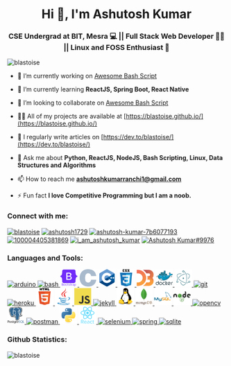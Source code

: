 <h1 align="center">Hi 👋, I'm Ashutosh Kumar</h1>
<h3 align="center">CSE Undergrad at BIT, Mesra 💻 || Full Stack Web Developer 👨‍💻 || Linux and FOSS Enthusiast 🐧 </h3>

<p align="left"> <img src="https://komarev.com/ghpvc/?username=blastoise&label=Profile%20views&color=0e75b6&style=flat" alt="blastoise" /> </p>

- 🔭 I’m currently working on [Awesome Bash Script](https://github.com/Blastoise/Awesome-Bash-Scripts)

- 🌱 I’m currently learning **ReactJS, Spring Boot, React Native**

- 👯 I’m looking to collaborate on [Awesome Bash Script](https://github.com/Blastoise/Awesome-Bash-Scripts)

- 👨‍💻 All of my projects are available at [https://blastoise.github.io/](https://blastoise.github.io/)

- 📝 I regularly write articles on [https://dev.to/blastoise/](https://dev.to/blastoise/)

- 💬 Ask me about **Python, ReactJS, NodeJS, Bash Scripting, Linux, Data Structures and Algorithms**

- 📫 How to reach me **ashutoshkumarranchi1@gmail.com**

- ⚡ Fun fact **I love Competitive Programming but I am a noob.**

<h3 align="left">Connect with me:</h3>
<p align="left">
<a href="https://dev.to/blastoise" target="blank"><img align="center" src="https://img.shields.io/badge/dev.to-0A0A0A?style=for-the-badge&logo=dev.to&logoColor=white" alt="blastoise" /></a>
<a href="https://twitter.com/ashutosh1729" target="blank"><img align="center" src="https://img.shields.io/badge/Twitter-1DA1F2?style=for-the-badge&logo=twitter&logoColor=white" alt="ashutosh1729" /></a>
<a href="https://linkedin.com/in/ashutosh-kumar-7b6077193" target="blank"><img align="center" src="https://img.shields.io/badge/LinkedIn-0077B5?style=for-the-badge&logo=linkedin&logoColor=white" alt="ashutosh-kumar-7b6077193" /></a>
<a href="https://fb.com/100004405381869" target="blank"><img align="center" src="https://img.shields.io/badge/Facebook-1877F2?style=for-the-badge&logo=facebook&logoColor=white" alt="100004405381869" /></a>
<a href="https://instagram.com/i_am_ashutosh_kumar" target="blank"><img align="center" src="https://img.shields.io/badge/Instagram-E4405F?style=for-the-badge&logo=instagram&logoColor=white" alt="i_am_ashutosh_kumar" /></a>
<a href="https://discord.gg/Ashutosh Kumar#9976" target="blank"><img align="center" src="https://img.shields.io/badge/Discord-7289DA?style=for-the-badge&logo=discord&logoColor=white" alt="Ashutosh Kumar#9976" /></a>
</p>

<h3 align="left">Languages and Tools:</h3>
<p align="left"> <a href="https://www.arduino.cc/" target="_blank"> <img src="https://cdn.worldvectorlogo.com/logos/arduino-1.svg" alt="arduino" width="40" height="40"/> </a> <a href="https://www.gnu.org/software/bash/" target="_blank"> <img src="https://upload.wikimedia.org/wikipedia/commons/thumb/4/4b/Bash_Logo_Colored.svg/768px-Bash_Logo_Colored.svg.png" alt="bash" width="40" height="40"/> </a> <a href="https://getbootstrap.com" target="_blank"> <img src="https://raw.githubusercontent.com/devicons/devicon/master/icons/bootstrap/bootstrap-plain-wordmark.svg" alt="bootstrap" width="40" height="40"/> </a> <a href="https://www.cprogramming.com/" target="_blank"> <img src="https://raw.githubusercontent.com/devicons/devicon/master/icons/c/c-original.svg" alt="c" width="40" height="40"/> </a> <a href="https://www.w3schools.com/cpp/" target="_blank"> <img src="https://raw.githubusercontent.com/devicons/devicon/master/icons/cplusplus/cplusplus-original.svg" alt="cplusplus" width="40" height="40"/> </a> <a href="https://www.w3schools.com/css/" target="_blank"> <img src="https://raw.githubusercontent.com/devicons/devicon/master/icons/css3/css3-original-wordmark.svg" alt="css3" width="40" height="40"/> </a> <a href="https://d3js.org/" target="_blank"> <img src="https://raw.githubusercontent.com/devicons/devicon/master/icons/d3js/d3js-original.svg" alt="d3js" width="40" height="40"/> </a> <a href="https://www.docker.com/" target="_blank"> <img src="https://raw.githubusercontent.com/devicons/devicon/master/icons/docker/docker-original-wordmark.svg" alt="docker" width="40" height="40"/> </a> <a href="https://www.electronjs.org" target="_blank"> <img src="https://raw.githubusercontent.com/devicons/devicon/master/icons/electron/electron-original.svg" alt="electron" width="40" height="40"/> </a> <a href="https://git-scm.com/" target="_blank"> <img src="https://www.vectorlogo.zone/logos/git-scm/git-scm-icon.svg" alt="git" width="40" height="40"/> </a> <a href="https://heroku.com" target="_blank"> <img src="https://www.vectorlogo.zone/logos/heroku/heroku-icon.svg" alt="heroku" width="40" height="40"/> </a> <a href="https://www.w3.org/html/" target="_blank"> <img src="https://raw.githubusercontent.com/devicons/devicon/master/icons/html5/html5-original-wordmark.svg" alt="html5" width="40" height="40"/> </a> <a href="https://www.java.com" target="_blank"> <img src="https://raw.githubusercontent.com/devicons/devicon/master/icons/java/java-original.svg" alt="java" width="40" height="40"/> </a> <a href="https://developer.mozilla.org/en-US/docs/Web/JavaScript" target="_blank"> <img src="https://raw.githubusercontent.com/devicons/devicon/master/icons/javascript/javascript-original.svg" alt="javascript" width="40" height="40"/> </a> <a href="https://jekyllrb.com/" target="_blank"> <img src="https://www.vectorlogo.zone/logos/jekyllrb/jekyllrb-icon.svg" alt="jekyll" width="40" height="40"/> </a> <a href="https://www.linux.org/" target="_blank"> <img src="https://raw.githubusercontent.com/devicons/devicon/master/icons/linux/linux-original.svg" alt="linux" width="40" height="40"/> </a> <a href="https://www.mongodb.com/" target="_blank"> <img src="https://raw.githubusercontent.com/devicons/devicon/master/icons/mongodb/mongodb-original-wordmark.svg" alt="mongodb" width="40" height="40"/> </a> <a href="https://www.mysql.com/" target="_blank"> <img src="https://raw.githubusercontent.com/devicons/devicon/master/icons/mysql/mysql-original-wordmark.svg" alt="mysql" width="40" height="40"/> </a> <a href="https://nodejs.org" target="_blank"> <img src="https://raw.githubusercontent.com/devicons/devicon/master/icons/nodejs/nodejs-original-wordmark.svg" alt="nodejs" width="40" height="40"/> </a> <a href="https://opencv.org/" target="_blank"> <img src="https://www.vectorlogo.zone/logos/opencv/opencv-icon.svg" alt="opencv" width="40" height="40"/> </a> <a href="https://www.postgresql.org" target="_blank"> <img src="https://raw.githubusercontent.com/devicons/devicon/master/icons/postgresql/postgresql-original-wordmark.svg" alt="postgresql" width="40" height="40"/> </a> <a href="https://postman.com" target="_blank"> <img src="https://www.vectorlogo.zone/logos/getpostman/getpostman-icon.svg" alt="postman" width="40" height="40"/> </a> <a href="https://www.python.org" target="_blank"> <img src="https://raw.githubusercontent.com/devicons/devicon/master/icons/python/python-original.svg" alt="python" width="40" height="40"/> </a> <a href="https://reactjs.org/" target="_blank"> <img src="https://raw.githubusercontent.com/devicons/devicon/master/icons/react/react-original-wordmark.svg" alt="react" width="40" height="40"/> </a> <a href="https://www.selenium.dev" target="_blank"> <img src="https://raw.githubusercontent.com/detain/svg-logos/780f25886640cef088af994181646db2f6b1a3f8/svg/selenium-logo.svg" alt="selenium" width="40" height="40"/> </a> <a href="https://spring.io/" target="_blank"> <img src="https://www.vectorlogo.zone/logos/springio/springio-icon.svg" alt="spring" width="40" height="40"/> </a> <a href="https://www.sqlite.org/" target="_blank"> <img src="https://www.vectorlogo.zone/logos/sqlite/sqlite-icon.svg" alt="sqlite" width="40" height="40"/> </a> </p>

<h3 align="left">Github Statistics:</h3>

<p><img align="center" src="https://github-readme-stats.vercel.app/api?username=blastoise&show_icons=true&locale=en&theme=radical" alt="blastoise" /></p>
